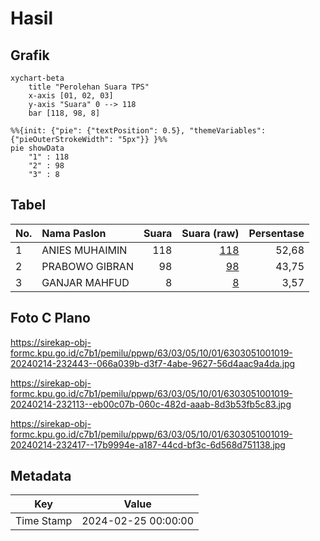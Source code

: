 # Hasil

## Grafik

```mermaid
xychart-beta
    title "Perolehan Suara TPS"
    x-axis [01, 02, 03]
    y-axis "Suara" 0 --> 118
    bar [118, 98, 8]
```

```mermaid
%%{init: {"pie": {"textPosition": 0.5}, "themeVariables": {"pieOuterStrokeWidth": "5px"}} }%%
pie showData
    "1" : 118
    "2" : 98
    "3" : 8
```

## Tabel

| No. | Nama Paslon    | Suara | Suara (raw) | Persentase |
|:--- |:-------------- | -----:| -----------:| ----------:|
| 1   | ANIES MUHAIMIN | 118   | [118][p-1]  | 52,68      |
| 2   | PRABOWO GIBRAN | 98    | [98][p-2]   | 43,75      |
| 3   | GANJAR MAHFUD  | 8     | [8][p-3]    | 3,57       |


[p-1]: https://github.com/gigit-pemilu/pemilu-2024/blob/main/pilpres/hitung-suara/sub/63-kalimantan-selatan/sub/03-banjar/sub/05-martapura/sub/1001-keraton/sub/019-tps/sub/paslon-1.txt
[p-2]: https://github.com/gigit-pemilu/pemilu-2024/blob/main/pilpres/hitung-suara/sub/63-kalimantan-selatan/sub/03-banjar/sub/05-martapura/sub/1001-keraton/sub/019-tps/sub/paslon-2.txt
[p-3]: https://github.com/gigit-pemilu/pemilu-2024/blob/main/pilpres/hitung-suara/sub/63-kalimantan-selatan/sub/03-banjar/sub/05-martapura/sub/1001-keraton/sub/019-tps/sub/paslon-3.txt

## Foto C Plano

https://sirekap-obj-formc.kpu.go.id/c7b1/pemilu/ppwp/63/03/05/10/01/6303051001019-20240214-232443--066a039b-d3f7-4abe-9627-56d4aac9a4da.jpg

https://sirekap-obj-formc.kpu.go.id/c7b1/pemilu/ppwp/63/03/05/10/01/6303051001019-20240214-232113--eb00c07b-060c-482d-aaab-8d3b53fb5c83.jpg

https://sirekap-obj-formc.kpu.go.id/c7b1/pemilu/ppwp/63/03/05/10/01/6303051001019-20240214-232417--17b9994e-a187-44cd-bf3c-6d568d751138.jpg


## Metadata

| Key        | Value               |
| ---------- | ------------------- |
| Time Stamp | 2024-02-25 00:00:00 |



